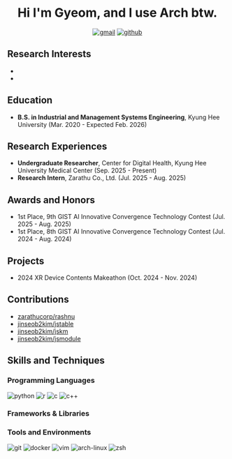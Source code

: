 <div align="center">

# Hi I'm Gyeom, and I use Arch btw.

[![gmail](https://img.shields.io/badge/Gmail-EA4335?style=flat&logo=gmail&logoColor=white)](mailto:hbgyeom@gmail.com)
[![github](https://img.shields.io/badge/GitHub-181717?style=flat&logo=github&logoColor=white)](https://github.com/hbgyeom1)

</div>

## Research Interests
- 
- 

## Education
- **B.S. in Industrial and Management Systems Engineering**, Kyung Hee University (Mar. 2020 - Expected Feb. 2026)

## Research Experiences
- **Undergraduate Researcher**, Center for Digital Health, Kyung Hee University Medical Center (Sep. 2025 - Present)
- **Research Intern**, Zarathu Co., Ltd. (Jul. 2025 - Aug. 2025)

## Awards and Honors
- 1st Place, 9th GIST AI Innovative Convergence Technology Contest (Jul. 2025 - Aug. 2025)
- 1st Place, 8th GIST AI Innovative Convergence Technology Contest (Jul. 2024 - Aug. 2024)

## Projects
- 2024 XR Device Contents Makeathon (Oct. 2024 - Nov. 2024)

## Contributions
- [zarathucorp/rashnu](https://github.com/zarathucorp/rashnu)
- [jinseob2kim/jstable](https://github.com/jinseob2kim/jstable)
- [jinseob2kim/jskm](https://github.com/jinseob2kim/jskm)
- [jinseob2kim/jsmodule](https://github.com/jinseob2kim/jsmodule)

## Skills and Techniques

### Programming Languages
![python](https://img.shields.io/badge/Python-3776AB?style=flat&logo=python&logoColor=white)
![r](https://img.shields.io/badge/R-276DC3?style=flat&logo=r&logoColor=white)
![c](https://img.shields.io/badge/C-A8B9CC?style=flat&logo=c&logoColor=black)
![c++](https://img.shields.io/badge/C%2B%2B-00599C?style=flat&logo=c%2B%2B&logoColor=white)

### Frameworks & Libraries

### Tools and Environments
![git](https://img.shields.io/badge/Git-F05032?style=flat&logo=git&logoColor=white)
![docker](https://img.shields.io/badge/Docker-2496ED?style=flat&logo=docker&logoColor=white)
![vim](https://img.shields.io/badge/Vim-019733?style=flat&logo=vim&logoColor=white)
![arch-linux](https://img.shields.io/badge/Arch_Linux-1793D1?style=flat&logo=arch-linux&logoColor=white)
![zsh](https://img.shields.io/badge/Zsh-F15A24?style=flat&logo=zsh&logoColor=white)
